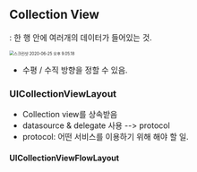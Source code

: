 ## Collection View

: 한 행 안에 여러개의 데이터가 들어있는 것.

<img src="/Users/heoyeeun/Library/Application Support/typora-user-images/스크린샷 2020-06-25 오후 9.05.18.png" alt="스크린샷 2020-06-25 오후 9.05.18" style="zoom:50%;" />

- 수평 / 수직 방향을 정할 수 있음.



### UICollectionViewLayout

- Collection view를 상속받음
- datasource & delegate 사용 --> protocol
- protocol: 어떤 서비스를 이용하기 위해 해야 할 일.



#### UICollectionViewFlowLayout



